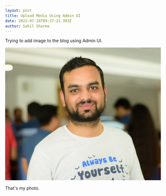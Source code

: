 ```yaml
---
layout: post
title: Upload Media Using Admin UI
date: 2022-07-16T09:37:22.393Z
author: Sahil Sharma
---
```

Trying to add image to the blog using Admin UI.

![My Image](/assets/images/sahil-sharma.jpg "My Self")

That's my photo.